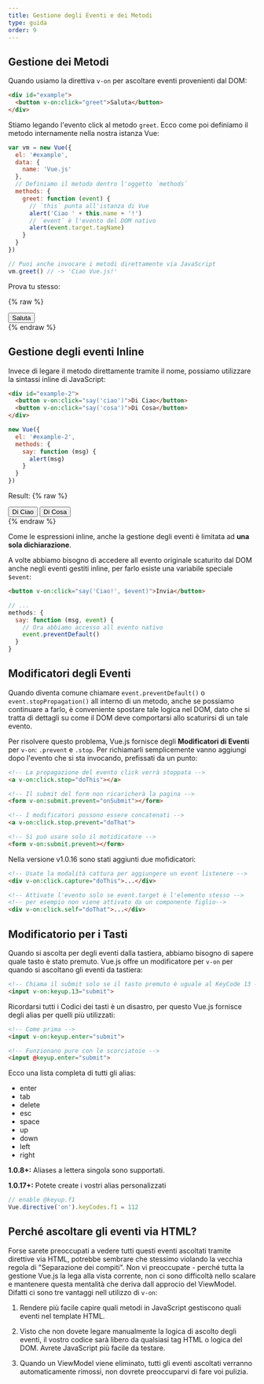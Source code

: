 ```yaml
---
title: Gestione degli Eventi e dei Metodi
type: guida
order: 9
---
```


## Gestione dei Metodi

Quando usiamo la direttiva `v-on` per ascoltare eventi provenienti dal DOM:

``` html
<div id="example">
  <button v-on:click="greet">Saluta</button>
</div>
```

Stiamo legando l'evento click al metodo `greet`. Ecco come poi definiamo il metodo internamente nella nostra istanza Vue:

``` js
var vm = new Vue({
  el: '#example',
  data: {
    name: 'Vue.js'
  },
  // Definiamo il metodo dentro l'oggetto `methods`
  methods: {
    greet: function (event) {
      // `this` punta all'istanza di Vue
      alert('Ciao ' + this.name + '!')
      // `event` è l'evento del DOM nativo
      alert(event.target.tagName)
    }
  }
})

// Puoi anche invocare i metodi direttamente via JavaScript
vm.greet() // -> 'Ciao Vue.js!'
```

Prova tu stesso:

{% raw %}
<div id="example" class="demo">
  <button v-on:click="greet">Saluta</button>
</div>
<script>
var vm = new Vue({
  el: '#example',
  data: {
    name: 'Vue.js'
  },
  // Definiamo il metodo dentro l'oggetto `methods`
  methods: {
    greet: function (event) {
      // `this` punta all'istanza di Vue
      alert('Ciao ' + this.name + '!')
      // `event` è l'evento del DOM nativo
      alert(event.target.tagName)
    }
  }
})
</script>
{% endraw %}

## Gestione degli eventi Inline

Invece di legare il metodo direttamente tramite il nome, possiamo utilizzare la sintassi inline di JavaScript:

``` html
<div id="example-2">
  <button v-on:click="say('ciao')">Di Ciao</button>
  <button v-on:click="say('cosa')">Di Cosa</button>
</div>
```
``` js
new Vue({
  el: '#example-2',
  methods: {
    say: function (msg) {
      alert(msg)
    }
  }
})
```

Result:
{% raw %}
<div id="example-2">
  <button v-on:click="say('ciao')">Di Ciao</button>
  <button v-on:click="say('cosa')">Di Cosa</button>
</div>
<script>
new Vue({
  el: '#example-2',
  methods: {
    say: function (msg) {
      alert(msg)
    }
  }
})
</script>
{% endraw %}

Come le espressioni inline, anche la gestione degli eventi è limitata ad **una sola dichiarazione**.

A volte abbiamo bisogno di accedere all evento originale scaturito dal DOM anche negli eventi gestiti inline, per farlo esiste una variabile speciale `$event`:

``` html
<button v-on:click="say('Ciao!', $event)">Invia</button>
```

``` js
// ...
methods: {
  say: function (msg, event) {
    // Ora abbiamo accesso all evento nativo
    event.preventDefault()
  }
}
```

## Modificatori degli Eventi

Quando diventa comune chiamare `event.preventDefault()` o `event.stopPropagation()` all interno di un metodo, anche se possiamo continuare a farlo, è conveniente spostare tale logica nel DOM, dato che si tratta di dettagli su come il DOM deve comportarsi allo scaturirsi di un tale evento.

Per risolvere questo problema, Vue.js fornisce degli **Modificatori di Eventi** per `v-on`: `.prevent` e `.stop`. Per richiamarli semplicemente vanno aggiungi dopo l'evento che si sta invocando, prefissati da un punto:

``` html
<!-- La propagazione del evento click verrà stoppata -->
<a v-on:click.stop="doThis"></a>

<!-- Il submit del form non ricaricherà la pagina -->
<form v-on:submit.prevent="onSubmit"></form>

<!-- I modificatori possono essere concatenati -->
<a v-on:click.stop.prevent="doThat">

<!-- Si può usare solo il motidicatore -->
<form v-on:submit.prevent></form>
```

Nella versione v1.0.16 sono stati aggiunti due mofidicatori:

``` html
<!-- Usate la modalità cattura per aggiungere un event listenere -->
<div v-on:click.capture="doThis">...</div>

<!-- Attivate l'evento solo se event.target è l'elemento stesso -->
<!-- per esempio non viene attivato da un componente figlio-->
<div v-on:click.self="doThat">...</div>
```

## Modificatorio per i Tasti

Quando si ascolta per degli eventi dalla tastiera, abbiamo bisogno di sapere quale tasto è stato premuto. Vue.js offre un modificatore per `v-on` per quando si ascoltano gli eventi da tastiera:

``` html
<!-- Chiama il submit solo se il tasto premuto è uguale al KeyCode 13 -->
<input v-on:keyup.13="submit">
```

Ricordarsi tutti i Codici dei tasti è un disastro, per questo Vue.js fornisce degli alias per quelli più utilizzati:

``` html
<!-- Come prima -->
<input v-on:keyup.enter="submit">

<!-- Funzionano pure con le scorciatoie -->
<input @keyup.enter="submit">
```

Ecco una lista completa di tutti gli alias:

- enter
- tab
- delete
- esc
- space
- up
- down
- left
- right

**1.0.8+:** Aliases a lettera singola sono supportati.

**1.0.17+:** Potete create i vostri alias personalizzati

``` js
// enable @keyup.f1
Vue.directive('on').keyCodes.f1 = 112
```

## Perché ascoltare gli eventi via HTML?

Forse sarete preoccupati a vedere tutti questi eventi ascoltati tramite direttive via HTML, potrebbe sembrare che stessimo violando la vecchia regola di "Separazione dei compiti". Non vi preoccupate - perché tutta la gestione Vue.js la lega alla vista corrente, non ci sono difficoltà nello scalare e mantenere questa mentalità che deriva dall approcio del ViewModel. Difatti ci sono tre vantaggi nell utilizzo di `v-on`:

1. Rendere più facile capire quali metodi in JavaScript gestiscono quali eventi nel template HTML.

2. Visto che non dovete legare manualmente la logica di ascolto degli eventi, il vostro codice sarà libero da qualsiasi tag HTML o logica del DOM. Avrete JavaScript più facile da testare.

3. Quando un ViewModel viene eliminato, tutti gli eventi ascoltati verranno automaticamente rimossi, non dovrete preoccuparvi di fare voi pulizia.
